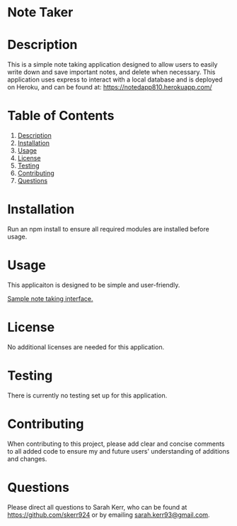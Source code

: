 # Note Taker 

<a name="desc"></a>
# Description 
This is a simple note taking application designed to allow users to easily write down and save important notes, and delete when necessary. This application uses express to interact with a local database and is deployed on Heroku, and can be found at: https://notedapp810.herokuapp.com/


# Table of Contents 
1. [Description](#desc)
2. [Installation](#install)
3. [Usage](#usage)
4. [License](#lic)
5. [Testing](#test)
6. [Contributing](#contr)
7. [Questions](#quest)

<a name="install"></a>
# Installation 
Run an npm install to ensure all required modules are installed before usage. 

<a name="usage"></a>
# Usage 
This applicaiton is designed to be simple and user-friendly. 

[Sample note taking interface.](./public/assets/photos/noteTakerInterface.png)

<a name="lic"></a>
# License 
No additional licenses are needed for this application. 

<a name="test"></a>
# Testing
 There is currently no testing set up for this application. 

<a name="contr"></a>
# Contributing 
When contributing to this project, please add clear and concise comments to all added code to ensure my and future users' understanding of additions and changes. 

<a name="quest"></a>
# Questions 
Please direct all questions to Sarah Kerr, who can be found at https://github.com/skerr924 or by emailing sarah.kerr93@gmail.com. 


